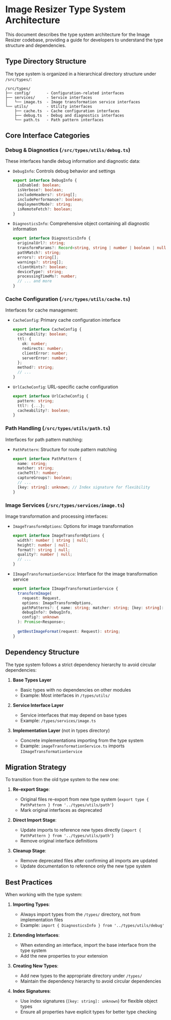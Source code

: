 # Image Resizer Type System Architecture

This document describes the type system architecture for the Image Resizer codebase, providing a guide for developers to understand the type structure and dependencies.

## Type Directory Structure

The type system is organized in a hierarchical directory structure under `/src/types/`:

```
/src/types/
├── config/       - Configuration-related interfaces
├── services/     - Service interfaces 
│   └── image.ts  - Image transformation service interfaces
└── utils/        - Utility interfaces
    ├── cache.ts  - Cache configuration interfaces
    ├── debug.ts  - Debug and diagnostics interfaces
    └── path.ts   - Path pattern interfaces
```

## Core Interface Categories

### Debug & Diagnostics (`/src/types/utils/debug.ts`)

These interfaces handle debug information and diagnostic data:

- `DebugInfo`: Controls debug behavior and settings
  ```typescript
  export interface DebugInfo {
    isEnabled: boolean;
    isVerbose?: boolean;
    includeHeaders?: string[];
    includePerformance?: boolean;
    deploymentMode?: string;
    isRemoteFetch?: boolean;
  }
  ```

- `DiagnosticsInfo`: Comprehensive object containing all diagnostic information
  ```typescript
  export interface DiagnosticsInfo {
    originalUrl?: string;
    transformParams?: Record<string, string | number | boolean | null | undefined>;
    pathMatch?: string;
    errors?: string[];
    warnings?: string[];
    clientHints?: boolean;
    deviceType?: string;
    processingTimeMs?: number;
    // ... and more
  }
  ```

### Cache Configuration (`/src/types/utils/cache.ts`)

Interfaces for cache management:

- `CacheConfig`: Primary cache configuration interface
  ```typescript
  export interface CacheConfig {
    cacheability: boolean;
    ttl: {
      ok: number;
      redirects: number;
      clientError: number;
      serverError: number;
    };
    method?: string;
    // ...
  }
  ```

- `UrlCacheConfig`: URL-specific cache configuration
  ```typescript
  export interface UrlCacheConfig {
    pattern: string;
    ttl?: {...};
    cacheability?: boolean;
  }
  ```

### Path Handling (`/src/types/utils/path.ts`)

Interfaces for path pattern matching:

- `PathPattern`: Structure for route pattern matching
  ```typescript
  export interface PathPattern {
    name: string;
    matcher: string;
    cacheTtl?: number;
    captureGroups?: boolean;
    // ...
    [key: string]: unknown; // Index signature for flexibility
  }
  ```

### Image Services (`/src/types/services/image.ts`)

Image transformation and processing interfaces:

- `ImageTransformOptions`: Options for image transformation
  ```typescript
  export interface ImageTransformOptions {
    width?: number | string | null;
    height?: number | null;
    format?: string | null;
    quality?: number | null;
    // ...
  }
  ```

- `IImageTransformationService`: Interface for the image transformation service
  ```typescript
  export interface IImageTransformationService {
    transformImage(
      request: Request,
      options: ImageTransformOptions,
      pathPatterns?: { name: string; matcher: string; [key: string]: unknown }[],
      debugInfo?: DebugInfo,
      config?: unknown
    ): Promise<Response>;
    
    getBestImageFormat(request: Request): string;
  }
  ```

## Dependency Structure

The type system follows a strict dependency hierarchy to avoid circular dependencies:

1. **Base Types Layer**
   - Basic types with no dependencies on other modules
   - Example: Most interfaces in `/types/utils/`

2. **Service Interface Layer**
   - Service interfaces that may depend on base types
   - Example: `/types/services/image.ts`

3. **Implementation Layer** (not in types directory)
   - Concrete implementations importing from the type system
   - Example: `imageTransformationService.ts` imports `IImageTransformationService`

## Migration Strategy

To transition from the old type system to the new one:

1. **Re-export Stage**:
   - Original files re-export from new type system (`export type { PathPattern } from '../types/utils/path'`)
   - Mark original interfaces as deprecated

2. **Direct Import Stage**:
   - Update imports to reference new types directly (`import { PathPattern } from '../types/utils/path'`)
   - Remove original interface definitions

3. **Cleanup Stage**:
   - Remove deprecated files after confirming all imports are updated
   - Update documentation to reference only the new type system

## Best Practices

When working with the type system:

1. **Importing Types**:
   - Always import types from the `/types/` directory, not from implementation files
   - Example: `import { DiagnosticsInfo } from '../types/utils/debug'`

2. **Extending Interfaces**:
   - When extending an interface, import the base interface from the type system
   - Add the new properties to your extension

3. **Creating New Types**:
   - Add new types to the appropriate directory under `/types/`
   - Maintain the dependency hierarchy to avoid circular dependencies

4. **Index Signatures**:
   - Use index signatures (`[key: string]: unknown`) for flexible object types
   - Ensure all properties have explicit types for better type checking